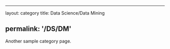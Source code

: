 ---

layout: category title: Data Science/Data Mining

permalink: '/DS/DM'
-------------------

Another sample category page.
